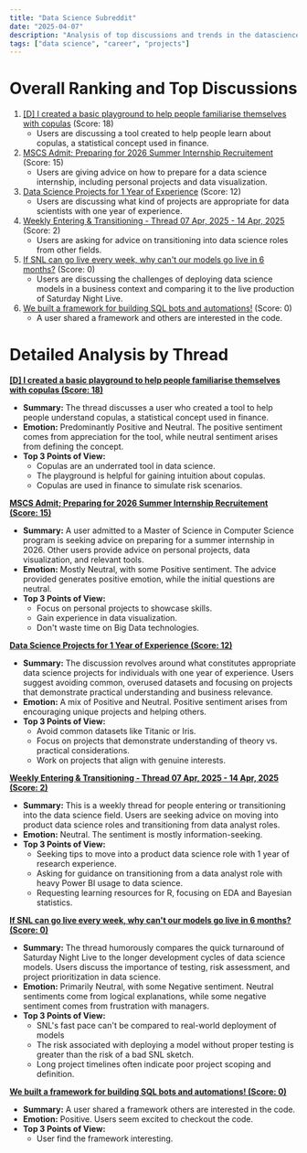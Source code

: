 ```yaml
---
title: "Data Science Subreddit"
date: "2025-04-07"
description: "Analysis of top discussions and trends in the datascience subreddit"
tags: ["data science", "career", "projects"]
---
```


# Overall Ranking and Top Discussions
1.  [[D] I created a basic playground to help people familiarise themselves with copulas](https://www.reddit.com/r/datascience/comments/1jti77o/i_created_a_basic_playground_to_help_people/) (Score: 18)
    *   Users are discussing a tool created to help people learn about copulas, a statistical concept used in finance.
2.  [MSCS Admit; Preparing for 2026 Summer Internship Recruitement](https://www.reddit.com/r/datascience/comments/1jtdrvr/mscs_admit_preparing_for_2026_summer_internship/) (Score: 15)
    *   Users are giving advice on how to prepare for a data science internship, including personal projects and data visualization.
3.  [Data Science Projects for 1 Year of Experience](https://www.reddit.com/r/datascience/comments/1jtoul7/data_science_projects_for_1_year_of_experience/) (Score: 12)
    *   Users are discussing what kind of projects are appropriate for data scientists with one year of experience.
4.  [Weekly Entering & Transitioning - Thread 07 Apr, 2025 - 14 Apr, 2025](https://www.reddit.com/r/datascience/comments/1jtcjlc/weekly_entering_transitioning_thread_07_apr_2025/) (Score: 2)
    *   Users are asking for advice on transitioning into data science roles from other fields.
5.  [If SNL can go live every week, why can't our models go live in 6 months?](https://i.redd.it/kvaf1k2uefte1.jpeg) (Score: 0)
    *   Users are discussing the challenges of deploying data science models in a business context and comparing it to the live production of Saturday Night Live.
6.  [We built a framework for building SQL bots and automations!](https://i.redd.it/lc1cbpgrbfte1.gif) (Score: 0)
    *   A user shared a framework and others are interested in the code.

# Detailed Analysis by Thread
**[[D] I created a basic playground to help people familiarise themselves with copulas (Score: 18)](https://www.reddit.com/r/datascience/comments/1jti77o/i_created_a_basic_playground_to_help_people/)**
*  **Summary:** The thread discusses a user who created a tool to help people understand copulas, a statistical concept used in finance.
*  **Emotion:** Predominantly Positive and Neutral. The positive sentiment comes from appreciation for the tool, while neutral sentiment arises from defining the concept.
*  **Top 3 Points of View:**
    *   Copulas are an underrated tool in data science.
    *   The playground is helpful for gaining intuition about copulas.
    *   Copulas are used in finance to simulate risk scenarios.

**[MSCS Admit; Preparing for 2026 Summer Internship Recruitement (Score: 15)](https://www.reddit.com/r/datascience/comments/1jtdrvr/mscs_admit_preparing_for_2026_summer_internship/)**
*  **Summary:**  A user admitted to a Master of Science in Computer Science program is seeking advice on preparing for a summer internship in 2026.  Other users provide advice on personal projects, data visualization, and relevant tools.
*  **Emotion:** Mostly Neutral, with some Positive sentiment. The advice provided generates positive emotion, while the initial questions are neutral.
*  **Top 3 Points of View:**
    *   Focus on personal projects to showcase skills.
    *   Gain experience in data visualization.
    *   Don't waste time on Big Data technologies.

**[Data Science Projects for 1 Year of Experience (Score: 12)](https://www.reddit.com/r/datascience/comments/1jtoul7/data_science_projects_for_1_year_of_experience/)**
*  **Summary:**  The discussion revolves around what constitutes appropriate data science projects for individuals with one year of experience. Users suggest avoiding common, overused datasets and focusing on projects that demonstrate practical understanding and business relevance.
*  **Emotion:**  A mix of Positive and Neutral. Positive sentiment arises from encouraging unique projects and helping others.
*  **Top 3 Points of View:**
    *   Avoid common datasets like Titanic or Iris.
    *   Focus on projects that demonstrate understanding of theory vs. practical considerations.
    *   Work on projects that align with genuine interests.

**[Weekly Entering & Transitioning - Thread 07 Apr, 2025 - 14 Apr, 2025 (Score: 2)](https://www.reddit.com/r/datascience/comments/1jtcjlc/weekly_entering_transitioning_thread_07_apr_2025/)**
*  **Summary:** This is a weekly thread for people entering or transitioning into the data science field. Users are seeking advice on moving into product data science roles and transitioning from data analyst roles.
*  **Emotion:** Neutral. The sentiment is mostly information-seeking.
*  **Top 3 Points of View:**
    *   Seeking tips to move into a product data science role with 1 year of research experience.
    *   Asking for guidance on transitioning from a data analyst role with heavy Power BI usage to data science.
    *   Requesting learning resources for R, focusing on EDA and Bayesian statistics.

**[If SNL can go live every week, why can't our models go live in 6 months? (Score: 0)](https://i.redd.it/kvaf1k2uefte1.jpeg)**
*  **Summary:**  The thread humorously compares the quick turnaround of Saturday Night Live to the longer development cycles of data science models. Users discuss the importance of testing, risk assessment, and project prioritization in data science.
*  **Emotion:** Primarily Neutral, with some Negative sentiment.  Neutral sentiments come from logical explanations, while some negative sentiment comes from frustration with managers.
*  **Top 3 Points of View:**
    *   SNL's fast pace can't be compared to real-world deployment of models
    *   The risk associated with deploying a model without proper testing is greater than the risk of a bad SNL sketch.
    *   Long project timelines often indicate poor project scoping and definition.

**[We built a framework for building SQL bots and automations! (Score: 0)](https://i.redd.it/lc1cbpgrbfte1.gif)**
*  **Summary:** A user shared a framework others are interested in the code.
*  **Emotion:** Positive. Users seem excited to checkout the code.
*  **Top 3 Points of View:**
    *   User find the framework interesting.
